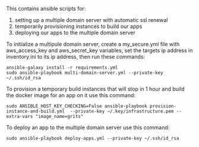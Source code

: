 This contains ansible scripts for:

1. setting up a multiple domain server with automatic ssl renewal
2. temporarily provisioning instances to build our apps
3. deploying our apps to the multiple domain server


To initialize a multipule domain server,
create a my_secure.yml file with aws_access_key and aws_secret_key variables,
set the targets ip address in inventory.ini to its ip address,
then run these commands:

```
ansible-galaxy install -r requirements.yml
sudo ansible-playbook multi-domain-server.yml --private-key ~/.ssh/id_rsa
```

To provision a temporary build instances that will stop in 1 hour and build
the docker image for an app on it use this command:

```
sudo ANSIBLE_HOST_KEY_CHECKING=False ansible-playbook provision-instance-and-build.yml  --private-key ~/.key/infrastructure.pem --extra-vars "image_name=grits"
```

To deploy an app to the multiple domain server use this command:

```
sudo ansible-playbook deploy-apps.yml --private-key ~/.ssh/id_rsa
```

